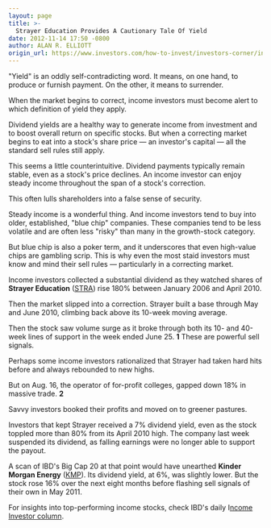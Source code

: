 ```yaml
---
layout: page
title: >-
  Strayer Education Provides A Cautionary Tale Of Yield
date: 2012-11-14 17:50 -0800
author: ALAN R. ELLIOTT
origin_url: https://www.investors.com/how-to-invest/investors-corner/income-investors-must-have-sell-signals/
---
```


"Yield" is an oddly self-contradicting word. It means, on one hand, to produce or furnish payment. On the other, it means to surrender.

When the market begins to correct, income investors must become alert to which definition of yield they apply.

Dividend yields are a healthy way to generate income from investment and to boost overall return on specific stocks. But when a correcting market begins to eat into a stock's share price — an investor's capital — all the standard sell rules still apply.

This seems a little counterintuitive. Dividend payments typically remain stable, even as a stock's price declines. An income investor can enjoy steady income throughout the span of a stock's correction.

This often lulls shareholders into a false sense of security.

Steady income is a wonderful thing. And income investors tend to buy into older, established, "blue chip" companies. These companies tend to be less volatile and are often less "risky" than many in the growth-stock category.

But blue chip is also a poker term, and it underscores that even high-value chips are gambling scrip. This is why even the most staid investors must know and mind their sell rules — particularly in a correcting market.

Income investors collected a substantial dividend as they watched shares of **Strayer Education** ([STRA](https://research.investors.com/quote.aspx?symbol=STRA)) rise 180% between January 2006 and April 2010.

Then the market slipped into a correction. Strayer built a base through May and June 2010, climbing back above its 10-week moving average.

Then the stock saw volume surge as it broke through both its 10- and 40-week lines of support in the week ended June 25. **1** These are powerful sell signals.

Perhaps some income investors rationalized that Strayer had taken hard hits before and always rebounded to new highs.

But on Aug. 16, the operator of for-profit colleges, gapped down 18% in massive trade. **2**

Savvy investors booked their profits and moved on to greener pastures.

Investors that kept Strayer received a 7% dividend yield, even as the stock toppled more than 80% from its April 2010 high. The company last week suspended its dividend, as falling earnings were no longer able to support the payout.

A scan of IBD's Big Cap 20 at that point would have unearthed **Kinder Morgan Energy** ([KMP](https://research.investors.com/quote.aspx?symbol=KMP)). Its dividend yield, at 6%, was slightly lower. But the stock rose 16% over the next eight months before flashing sell signals of their own in May 2011.

For insights into top-performing income stocks, check IBD's daily I[ncome Investor column](https://www.investors.com/search/searchresults.aspx?source=filterSearch&Ntt=The+Income+Investor&Nr=OR%28Column%3aThe+Income+Investor%2cEducation%2fHelp+Type%3aThe+Income+Investor%29).
